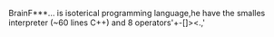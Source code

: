 BrainF***... is isoterical programming language,he have the smalles interpreter (~60 lines C++) and 8 operators'+-[]><.,'
